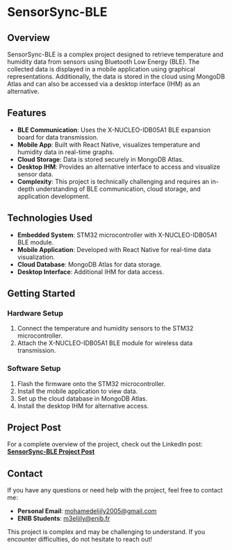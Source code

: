 # SensorSync-BLE

## Overview

SensorSync-BLE is a complex project designed to retrieve temperature and humidity data from sensors using Bluetooth Low Energy (BLE). The collected data is displayed in a mobile application using graphical representations. Additionally, the data is stored in the cloud using MongoDB Atlas and can also be accessed via a desktop interface (IHM) as an alternative.

## Features

- **BLE Communication**: Uses the X-NUCLEO-IDB05A1 BLE expansion board for data transmission.
- **Mobile App**: Built with React Native, visualizes temperature and humidity data in real-time graphs.
- **Cloud Storage**: Data is stored securely in MongoDB Atlas.
- **Desktop IHM**: Provides an alternative interface to access and visualize sensor data.
- **Complexity**: This project is technically challenging and requires an in-depth understanding of BLE communication, cloud storage, and application development.

## Technologies Used

- **Embedded System**: STM32 microcontroller with X-NUCLEO-IDB05A1 BLE module.
- **Mobile Application**: Developed with React Native for real-time data visualization.
- **Cloud Database**: MongoDB Atlas for data storage.
- **Desktop Interface**: Additional IHM for data access.

## Getting Started

### Hardware Setup

1. Connect the temperature and humidity sensors to the STM32 microcontroller.
2. Attach the X-NUCLEO-IDB05A1 BLE module for wireless data transmission.

### Software Setup

1. Flash the firmware onto the STM32 microcontroller.
2. Install the mobile application to view data.
3. Set up the cloud database in MongoDB Atlas.
4. Install the desktop IHM for alternative access.

## Project Post

For a complete overview of the project, check out the LinkedIn post:  
[**SensorSync-BLE Project Post**](#https://www.linkedin.com/posts/douae-choubri_systaeymesembarquaezs-stm32-iot-ugcPost-7211099812744593408-8UHB?utm_source=share&utm_medium=member_desktop&rcm=ACoAADkDVa0BfranX7gpZUQzs5KaGWm5ejT5LTA)

## Contact

If you have any questions or need help with the project, feel free to contact me:

- **Personal Email**: [mohamedeljily2005@gmail.com](mailto:mohamedeljily2005@gmail.com)
- **ENIB Students**: [m3eljily@enib.fr](mailto:m3eljily@enib.fr)

This project is complex and may be challenging to understand. If you encounter difficulties, do not hesitate to reach out!
